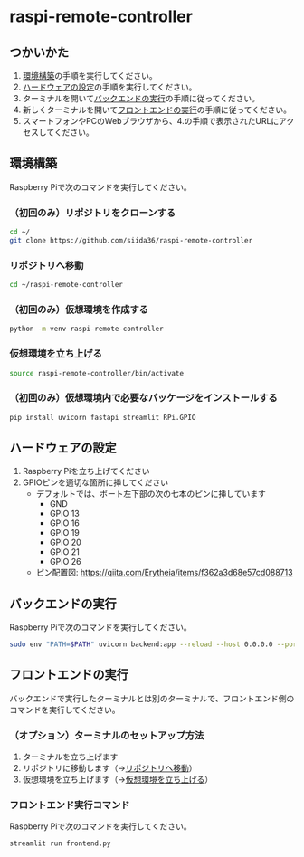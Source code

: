 # raspi-remote-controller

## つかいかた

1. [環境構築](#環境構築)の手順を実行してください。
2. [ハードウェアの設定](#ハードウェアの設定)の手順を実行してください。
3. ターミナルを開いて[バックエンドの実行](#バックエンドの実行)の手順に従ってください。
4. 新しくターミナルを開いて[フロントエンドの実行](#フロントエンドの実行)の手順に従ってください。
5. スマートフォンやPCのWebブラウザから、4.の手順で表示されたURLにアクセスしてください。

## 環境構築

Raspberry Piで次のコマンドを実行してください。

### （初回のみ）リポジトリをクローンする

```bash
cd ~/
git clone https://github.com/siida36/raspi-remote-controller
```

### リポジトリへ移動

```bash
cd ~/raspi-remote-controller
```

### （初回のみ）仮想環境を作成する

```bash
python -m venv raspi-remote-controller
```

### 仮想環境を立ち上げる

```bash
source raspi-remote-controller/bin/activate
```

### （初回のみ）仮想環境内で必要なパッケージをインストールする

```bash
pip install uvicorn fastapi streamlit RPi.GPIO
```

## ハードウェアの設定

1. Raspberry Piを立ち上げてください
2. GPIOピンを適切な箇所に挿してください
    - デフォルトでは、ポート左下部の次の七本のピンに挿しています
        - GND
        - GPIO 13
        - GPIO 16
        - GPIO 19
        - GPIO 20
        - GPIO 21
        - GPIO 26
    - ピン配置図: https://qiita.com/Erytheia/items/f362a3d68e57cd088713

## バックエンドの実行

Raspberry Piで次のコマンドを実行してください。

```bash
sudo env "PATH=$PATH" uvicorn backend:app --reload --host 0.0.0.0 --port 8000
```

## フロントエンドの実行

バックエンドで実行したターミナルとは別のターミナルで、フロントエンド側のコマンドを実行してください。

### （オプション）ターミナルのセットアップ方法

1. ターミナルを立ち上げます
2. リポジトリに移動します（→[リポジトリへ移動](#リポジトリへ移動)）
3. 仮想環境を立ち上げます（→[仮想環境を立ち上げる](#仮想環境を立ち上げる)）

### フロントエンド実行コマンド

Raspberry Piで次のコマンドを実行してください。

```bash
streamlit run frontend.py
```
